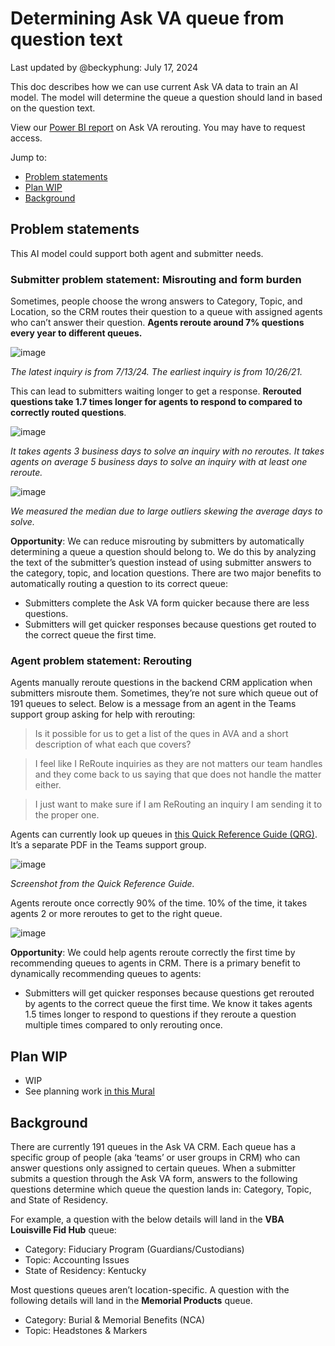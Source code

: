 # Determining Ask VA queue from question text
Last updated by @beckyphung: July 17, 2024

This doc describes how we can use current Ask VA data to train an AI model. The model will determine the queue a question should land in based on the question text.

View our [Power BI report](https://app.powerbigov.us/groups/0946c35e-7703-4949-b964-f984467d9d62/reports/6b8f7898-55f8-4fdf-87e6-676ea10b7521/ReportSection) on Ask VA rerouting. You may have to request access.
 
Jump to: 
- [Problem statements](#problem-statement)
- [Plan WIP](#plan-wip)
- [Background](#background)

## Problem statements
This AI model could support both agent and submitter needs. 
### Submitter problem statement: Misrouting and form burden
Sometimes, people choose the wrong answers to Category, Topic, and Location, so the CRM routes their question to a queue with assigned agents who can’t answer their question. **Agents reroute around 7% questions every year to different queues.** 

![image](https://github.com/user-attachments/assets/7bb4ccbd-4a0f-4117-989c-1691bfb25d45)

_The latest inquiry is from 7/13/24. The earliest inquiry is from 10/26/21._
 
This can lead to submitters waiting longer to get a response. **Rerouted questions take 1.7 times longer for agents to respond to compared to correctly routed questions**.

![image](https://github.com/user-attachments/assets/a4bf7aa5-9939-4718-84bb-77d534a9c8d8)

_It takes agents 3 business days to solve an inquiry with no reroutes. It takes agents on average 5 business days to solve an inquiry with at least one reroute._

![image](https://github.com/user-attachments/assets/abb5e358-76fb-4640-9843-3b8e7f51678e)

_We measured the median due to large outliers skewing the average days to solve._ 

**Opportunity**: We can reduce misrouting by submitters by automatically determining a queue a question should belong to. We do this by analyzing the text of the submitter’s question instead of using submitter answers to the category, topic, and location questions.
There are two major benefits to automatically routing a question to its correct queue: 
-	Submitters complete the Ask VA form quicker because there are less questions.
-	Submitters will get quicker responses because questions get routed to the correct queue the first time.

### Agent problem statement: Rerouting
Agents manually reroute questions in the backend CRM application when submitters misroute them. Sometimes, they’re not sure which queue out of 191 queues to select. Below is a message from an agent in the Teams support group asking for help with rerouting:
> Is it possible for us to get a list of the ques in AVA and a short description of what each que covers? 

> I feel like I ReRoute inquiries as they are not matters our team handles and they come back to us saying that que does not handle the matter either. 

> I just want to make sure if I am ReRouting an inquiry I am sending it to the proper one.

Agents can currently look up queues in [this Quick Reference Guide (QRG)]( https://dvagov.sharepoint.com/:b:/s/AskVAAVAEndUserTrainingDocumentation/EVfCNNqlB5FBpG3W6_hZn48BVA4pUW3YgAtjC-1gM0DVBA?e=qnr6aD). It’s a separate PDF in the Teams support group.

![image](https://github.com/user-attachments/assets/e1e9dc0a-b684-4c08-954f-b4650f6208d4)

_Screenshot from the Quick Reference Guide._

Agents reroute once correctly 90% of the time. 10% of the time, it takes agents 2 or more reroutes to get to the right queue.

![image](https://github.com/user-attachments/assets/d548fcb9-715c-49da-94c6-cf79f5f00170)

**Opportunity**: We could help agents reroute correctly the first time by recommending queues to agents in CRM. 
There is a primary benefit to dynamically recommending queues to agents:  
-	Submitters will get quicker responses because questions get rerouted by agents to the correct queue the first time. We know it takes agents 1.5 times longer to respond to questions if they reroute a question multiple times compared to only rerouting once.
## Plan WIP
-	WIP
-	See planning work [in this Mural](https://app.mural.co/t/departmentofveteransaffairs9999/m/departmentofveteransaffairs9999/1719949263359/22d8bf1e2d70fac8a9da7e57ca6642e2e23724fb?sender=u44efa807e992cacf10cf3697)
## Background
There are currently 191 queues in the Ask VA CRM. Each queue has a specific group of people (aka ‘teams’ or user groups in CRM) who can answer questions only assigned to certain queues. 
When a submitter submits a question through the Ask VA form, answers to the following questions determine which queue the question lands in: Category, Topic, and State of Residency.

For example, a question with the below details will land in the **VBA Louisville Fid Hub** queue: 
-	Category: Fiduciary Program (Guardians/Custodians)
-	Topic: Accounting Issues
-	State of Residency: Kentucky

Most questions queues aren’t location-specific. A question with the following details will land in the **Memorial Products** queue.
-	Category: Burial & Memorial Benefits (NCA)
-	Topic: Headstones & Markers

